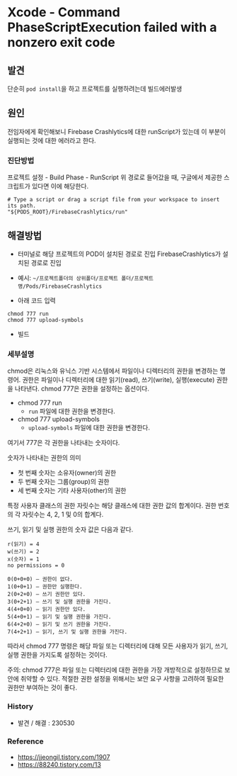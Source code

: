 # Xcode - Command PhaseScriptExecution failed with a nonzero exit code

## 발견

단순히 `pod install`을 하고 프로젝트를 실행하려는데 빌드에러발생

## 원인

전임자에게 확인해보니 Firebase Crashlytics에 대한 runScript가 있는데 이 부분이 실행되는 것에 대한 에러라고 한다.

### 진단방법
프로젝트 설정 - Build Phase - RunScript
위 경로로 들어갔을 때, 구글에서 제공한 스크립트가 있다면 이에 해당한다. 
```
# Type a script or drag a script file from your workspace to insert its path.
"${PODS_ROOT}/FirebaseCrashlytics/run"
```

## 해결방법

- 터미널로 해당 프로젝트의 POD이 설치된 경로로 진입 
 FirebaseCrashlytics가 설치된 경로로 진입
 
- 예시: `~/프로젝트폴더의 상위폴더/프로젝트 폴더/프로젝트명/Pods/FirebaseCrashlytics` 

- 아래 코드 입력
```
chmod 777 run
chmod 777 upload-symbols
```

- 빌드

### 세부설명
chmod은 리눅스와 유닉스 기반 시스템에서 파일이나 디렉터리의 권한을 변경하는 명령어. 
권한은 파일이나 디렉터리에 대한 읽기(read), 쓰기(write), 실행(execute) 권한을 나타낸다. chmod 777은 권한을 설정하는 옵션이다.

- chmod 777 run
    - `run` 파일에 대한 권한을 변경한다.
- chmod 777 upload-symbols
    - `upload-symbols` 파일에 대한 권한을 변경한다.

여기서 777은 각 권한을 나타내는 숫자이다.

숫자가 나타내는 권한의 의미 
- 첫 번째 숫자는 소유자(owner)의 권한
- 두 번째 숫자는 그룹(group)의 권한
- 세 번째 숫자는 기타 사용자(other)의 권한

특정 사용자 클래스의 권한 자릿수는 해당 클래스에 대한 권한 값의 합계이다.
권한 번호의 각 자릿수는 4, 2, 1 및 0의 합계다.

쓰기, 읽기 및 실행 권한의 숫자 값은 다음과 같다.
```
r(읽기) = 4
w(쓰기) = 2
x(숫자) = 1
no permissions = 0

0(0+0+0) – 권한이 없다.
1(0+0+1) – 권한만 실행한다.
2(0+2+0) – 쓰기 권한만 있다.
3(0+2+1) – 쓰기 및 실행 권한을 가진다.
4(4+0+0) – 읽기 권한만 있다.
5(4+0+1) – 읽기 및 실행 권한을 가진다.
6(4+2+0) – 읽기 및 쓰기 권한을 가진다.
7(4+2+1) – 읽기, 쓰기 및 실행 권한을 가진다.
```
 
 
따라서 chmod 777 명령은 해당 파일 또는 디렉터리에 대해 모든 사용자가 읽기, 쓰기, 실행 권한을 가지도록 설정하는 것이다.

주의: chmod 777은 파일 또는 디렉터리에 대한 권한을 가장 개방적으로 설정하므로 보안에 취약할 수 있다. 적절한 권한 설정을 위해서는 보안 요구 사항을 고려하여 필요한 권한만 부여하는 것이 좋다.


### History
- 발견 / 해결 : 230530

### Reference
- https://jjeongil.tistory.com/1907
- https://88240.tistory.com/13
